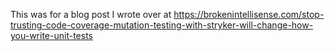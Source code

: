 This was for a blog post I wrote over at https://brokenintellisense.com/stop-trusting-code-coverage-mutation-testing-with-stryker-will-change-how-you-write-unit-tests
